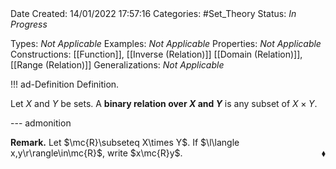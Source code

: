 <br />
<br />

Date Created: 14/01/2022 17:57:16
Categories: #Set_Theory 
Status: _In Progress_

Types: _Not Applicable_
Examples: _Not Applicable_ 
Properties: _Not Applicable_
Constructions: [[Function]], [[Inverse (Relation)]] [[Domain (Relation)]], [[Range (Relation)]]
Generalizations: _Not Applicable_

!!! ad-Definition Definition.

Let $X$ and $Y$ be sets. A **binary relation over $X$ and $Y$** is any subset of $X\times Y$.

--- admonition

**Remark.** Let $\mc{R}\subseteq X\times Y$. If $\l\langle x,y\r\rangle\in\mc{R}$, write $x\mc{R}y$.<span style="float:right;">$\blacklozenge$</span>
